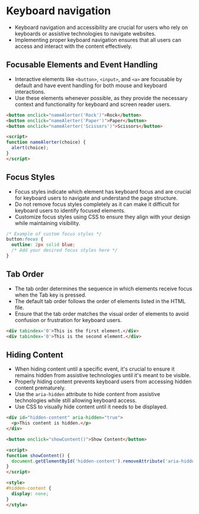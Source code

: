 # Keyboard navigation

- Keyboard navigation and accessibility are crucial for users who rely on keyboards or assistive technologies to navigate websites.
- Implementing proper keyboard navigation ensures that all users can access and interact with the content effectively.

## Focusable Elements and Event Handling

- Interactive elements like `<button>`, `<input>`, and `<a>` are focusable by default and have event handling for both mouse and keyboard interactions.
- Use these elements whenever possible, as they provide the necessary context and functionality for keyboard and screen reader users.

```html
<button onclick="nameAlerter('Rock')">Rock</button>
<button onclick="nameAlerter('Paper')">Paper</button>
<button onclick="nameAlerter('Scissors')">Scissors</button>

<script>
function nameAlerter(choice) {
  alert(choice);
}
</script>
```

## Focus Styles

- Focus styles indicate which element has keyboard focus and are crucial for keyboard users to navigate and understand the page structure.
- Do not remove focus styles completely as it can make it difficult for keyboard users to identify focused elements.
- Customize focus styles using CSS to ensure they align with your design while maintaining visibility.

```css
/* Example of custom focus styles */
button:focus {
  outline: 2px solid blue;
  /* Add your desired focus styles here */
}
```

## Tab Order

- The tab order determines the sequence in which elements receive focus when the Tab key is pressed.
- The default tab order follows the order of elements listed in the HTML file.
- Ensure that the tab order matches the visual order of elements to avoid confusion or frustration for keyboard users.

```html
<div tabindex='0'>This is the first element.</div>
<div tabindex='0'>This is the second element.</div>
```

## Hiding Content

- When hiding content until a specific event, it's crucial to ensure it remains hidden from assistive technologies until it's meant to be visible.
- Properly hiding content prevents keyboard users from accessing hidden content prematurely.
- Use the `aria-hidden` attribute to hide content from assistive technologies while still allowing keyboard access.
- Use CSS to visually hide content until it needs to be displayed.

```html
<div id="hidden-content" aria-hidden="true">
  <p>This content is hidden.</p>
</div>

<button onclick="showContent()">Show Content</button>

<script>
function showContent() {
  document.getElementById('hidden-content').removeAttribute('aria-hidden');
}
</script>

<style>
#hidden-content {
  display: none;
}
</style>
```
